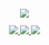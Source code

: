 <p align="center">
  <a href="https://github.com/anuraghazra/github-readme-stats">
    <img src="https://github-readme-stats.vercel.app/api?username=JoungSik">
  </a>
</p>

<p align="center">
  <a href="mailto:tjstlr2010@gmail.com">
    <img src="https://img.shields.io/badge/-G--Mail-%23D14836" />
  </a>
  <a href="https://www.facebook.com/profile.php?id=100002406291053">
    <img src="https://img.shields.io/badge/-Facebook-%231877F2" />
  </a>
  <a href="https://www.linkedin.com/in/joungsik" target="_blank">
    <img src="https://img.shields.io/badge/-LinkedIn-%230077B5" />
  </a> 
</p>
